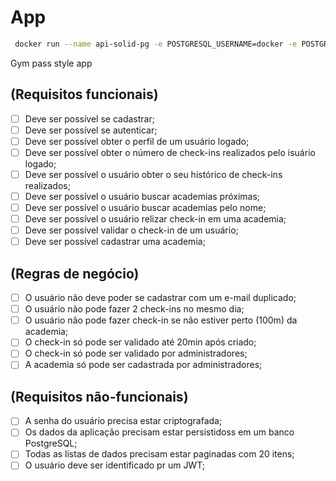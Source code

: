 # App

```sh
 docker run --name api-solid-pg -e POSTGRESQL_USERNAME=docker -e POSTGRESQL_PASSWORD=docker -e POSTGRESQL_DATABASE=apisolid -p 5432:5432 bitnami/postgresql
```
Gym pass style app

## (Requisitos funcionais)

- [ ] Deve ser possível se cadastrar;
- [ ] Deve ser possível se autenticar;
- [ ] Deve ser possível obter o perfil de um usuário logado;
- [ ] Deve ser possível obter o número de check-ins realizados pelo isuário logado;
- [ ] Deve ser possível o usuário obter o seu histórico de check-ins realizados;
- [ ] Deve ser possível o usuário buscar academias próximas;
- [ ] Deve ser possível o usuário buscar academias pelo nome;
- [ ] Deve ser possível o usuário relizar check-in em uma academia;
- [ ] Deve ser possível validar o check-in de um usuário;
- [ ] Deve ser possível cadastrar uma academia;

## (Regras de negócio)

- [ ] O usuário não deve poder se cadastrar com um e-mail duplicado;
- [ ] O usuário não pode fazer 2 check-ins no mesmo dia;
- [ ] O usuário não pode fazer check-in se não estiver perto (100m) da academia;
- [ ] O check-in só pode ser validado até 20min após criado;
- [ ] O check-in só pode ser validado por administradores;
- [ ] A academia só pode ser cadastrada por administradores;

## (Requisitos não-funcionais)

- [ ] A senha do usuário precisa estar criptografada;
- [ ] Os dados da aplicação precisam estar persistidoss em um banco PostgreSQL;
- [ ] Todas as listas de dados precisam estar paginadas com 20 itens;
- [ ] O usuário deve ser identificado pr um JWT;

